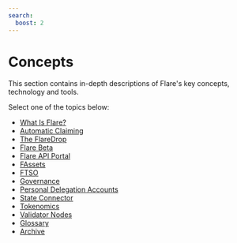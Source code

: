 ```yaml
---
search:
  boost: 2
---
```


# Concepts

This section contains in-depth descriptions of Flare's key concepts, technology and tools.

Select one of the topics below:

* [What Is Flare?](./flare.md)
* [Automatic Claiming](./automatic-claiming.md)
* [The FlareDrop](./the-flaredrop.md)
* [Flare Beta](./flare-beta.md)
* [Flare API Portal](./api-portal.md)
* [FAssets](./fassets/index.md)
* [FTSO](./ftso.md)
* [Governance](./governance.md)
* [Personal Delegation Accounts](./personal-delegation-account.md)
* [State Connector](./state-connector.md)
* [Tokenomics](./tokenomics.md)
* [Validator Nodes](./validators.md)
* [Glossary](./glossary.md)
* [Archive](./archive/index.md)
